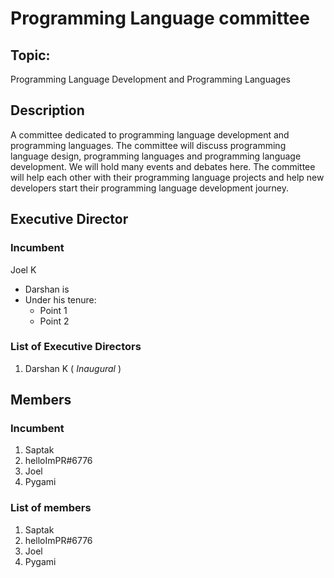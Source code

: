 # Programming Language committee

## Topic:
Programming Language Development and Programming Languages

## Description
A committee dedicated to programming language development and programming languages. The committee will discuss programming language design, programming languages and programming language development. We will hold many events and debates here. The committee will help each other with their programming language projects and help new developers start their programming language development journey.

## Executive Director
### Incumbent
Joel K
* Darshan is 
* Under his tenure:
  * Point 1
  * Point 2
### List of Executive Directors
1. Darshan K ( *Inaugural* )

## Members
### Incumbent 
1. Saptak
2. helloImPR#6776
3. Joel
4. Pygami

### List of members
1. Saptak
2. helloImPR#6776
3. Joel
4. Pygami